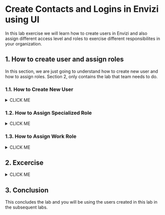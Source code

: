 # Create Contacts and Logins in Envizi using UI

In this lab exercise we will learn how to create users in Envizi and also assign different access level and roles to exercise different responsibilites in your organization. 

## 1. How to create user and assign roles

In this section, we are just going to  understand how to create new user and how to assign roles.  Section 2, only contains the lab that team needs to do.

### 1.1. How to Create New User
<details><summary>CLICK ME</summary>


Here are the steps to create new users.  

1. Navigate to `Manage > Contacts & Logins` 

<img src="images/image-01.png">

2. Click on `Create New User` 

<img src="images/create_new_user_1.png">

3. Enter the details of the user in `Create New User ...` popup window

- **Location    :** `Unallocated Accounts`
- **First Name  :** Provide First Name and Suffix (ex: `Peter APIUser`)
- **Last Name   :** Provide LastName (ex: `John`)
- **Email       :** Give your email, so that you can receive the otifications
- **User Name   :** Provide username in the format given in the table (ex: `peter_john_apiuser@ibmapac.com`)
- **Password    :** Provide password (12 characters. Atleast 1 caps, 1 small, 1 digit and 1 special char)
- **Expires On  :** Select later date
- **Enable      :** Leave default to selected
- **Language    :** Leave default or select based on your preference
- **Access Level:** `Organization`
- **Time Zone    :** As per your timezone
- **Role         :** `General User`

4. Click on `Save` 

<img src="images/create_new_user_2.png">

The user is created successfully along with the contact details and also enabled to login to Envizi platform. Once the user is created, next step is to assgin the roles.

<img src="images/create_new_user_3.png">

</details>

### 1.2. How to Assign Specialized Role

<details><summary>CLICK ME</summary>

1. Select the Contact from the `Contacts & Login` 

2. Click on `Actions > Login`

<img src="images/create_new_user_assign_role-1.png">

3. On `Contact Login` page, Click on `Actions`

4. Select the specialized role for the user.  Ex: For API User, select  `Add Personal Role For API Tokens` 

<img src="images/create_new_user_assign_role-2.png">

5. The role is assigned and can be view on the `Contact Login` screen

<img src="images/create_new_user_assign_role-3.png">

</details>

### 1.3. How to Assign Work Role

<details><summary>CLICK ME</summary>

1. Select the Contact from the `Contacts & Login` 
2. Click on `Actions > Work Roles`

<img src="images/create_new_user_work_role-1.png">

3. On `Contact Work Roles` page, Click on `Create New`
4. Click on `Work Role` drop-down
5. Select the work role as mentioned for the user. Ex: `Power Report Edit`

<img src="images/create_new_user_work_role-2.png">

6. Leave rest of the fileds to default 
7. Click on `Save`
8. The role is assigned and can be view on the `Contact Login` screen

<img src="images/create_new_user_work_role-3.png">

</details>

## 2. Excercise

<details><summary>CLICK ME</summary>

### Excercise 1

Create an user with the below details and assign the specialized role.

- First Name : YourFirstName APIUser (ex: `Peter APIUser`)
- Last Name : YourLastName
- User Name : YourFirstName_YourLastName_apiuser@ibmapac.com  (ex: `peter_john_apiuser@ibmapac.com`)
- Specialized Role : API Access

### Excercise 2

Create an user with the below details and assign the specialized role.

- First Name : YourFirstName SRMUser (ex: `Peter SRMUser`)
- Last Name : YourLastName
- User Name : YourFirstName_YourLastName_srm@ibmapac.com  (ex: `peter_john_srm@ibmapac.com`)
- Specialized Role : SRM Role

### Excercise 3

Create an user with the below details and assign the specialized role.

- First Name : YourFirstName PowerEditUser (ex: `Peter PowerEdit`)
- Last Name : YourLastName
- User Name : YourFirstName_YourLastName_poweredit@ibmapac.com  (ex: `peter_john_poweredit@ibmapac.com`)
- Work Role : PowerReport Edit

</details>

## 3. Conclusion 

This concludes the lab and you will be using the users created in this lab in the subsequent labs.
